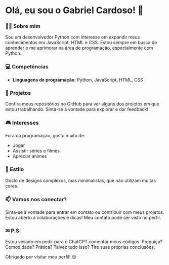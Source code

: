 # Olá, eu sou o Gabriel Cardoso! 👋

### 👨‍💻 Sobre mim
Sou um desenvolvedor Python com interesse em expandir meus conhecimentos em JavaScript, HTML e CSS. Estou sempre em busca de aprender e me aprimorar na área de programação, especialmente com Python.

### 💻 Competências
- **Linguagens de programação**: Python, JavaScript, HTML, CSS

### 📂 Projetos
Confira meus repositórios no GitHub para ver alguns dos projetos em que estou trabalhando. Sinta-se à vontade para explorar e dar feedback!

### 🎮 Interesses
Fora da programação, gosto muito de:
- Jogar
- Assistir séries e filmes
- Apreciar animes

### 🎨 Estilo
Gosto de designs complexos, mas minimalistas, que não utilizam muitas cores.

### 📫 Vamos nos conectar?
Sinta-se à vontade para entrar em contato ou contribuir com meus projetos. Estou aberto a colaborações e dicas!
Meu contato pode ser visto no perfil.

### ✉ P.S:
Estou viciado em pedir para o ChatGPT comentar meus códigos. Preguiça? Comodidade? Prática? Talvez tudo isso? Tire suas próprias conclusões.

Obrigado por visitar meu perfil! 😊
